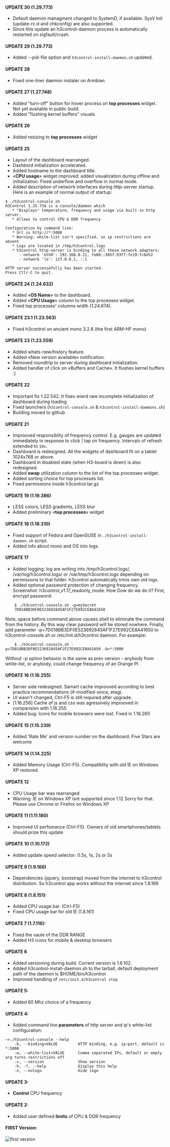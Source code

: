 #### UPDATE 30 (1.29.773)
- Default daemon managment changed to SystemD, if available. SysV Init (update-rc.d and chkconfig) are also supported.
- Since this update an h3control-daemon process is automatically restarted on sigfault/crash.

#### UPDATE 29 (1.29.773)
- Added --pid-file option and `h3control-install-daemon.sh` updated.

#### UPDATE 28
- Fixed one-liner daemon instaler on Armbian

#### UPDATE 27 (1.27.748)
- Added "turn-off" button for hover process on **top processes** widget. Not yet available in public build.
- Added "flushing kernel buffers" visuals

#### UPDATE 26
- Added resizing to **top processes** widget

#### UPDATE 25
- Layout of the dashboard rearranged.
- Dashbord initialization accelerated.
- Added hostname to the dashboard title. 
- &laquo;**CPU usage**&raquo; widget improved: added visualization during offline and initialization. Fixed underflow and overflow in normal mode.
- Added description of network interfaces during http-server startup. Here is an example of normal output of startup:
```
$ ./h3control-console.sh
H3Control 1.25.734 is a console/daemon which
   * "Displays" temperature, frequency and usage via built-in http server.
   * Allows to control CPU & DDR frequency

Configuration by command line:
   * Url is http://*:5000
   * Warning: white-list isn't specified, so ip restrictions are absent
   * Logs are located in /tmp/h3control.logs
   * h3control http-server is binding to all these network adapters:
      - network 'eth0': 192.168.0.11, fe80::505f:83ff:fe19:fc6d%2
      - network 'lo': 127.0.0.1, ::1

HTTP server successefully has been started.
Press Ctlr-C to quit.
```

#### UPDATE 24 (1.24.632)
- Added &laquo;**OS Name**&raquo; to the dashboard.
- Added &laquo;**CPU Usage**&raquo; column to the top processes widget.
- Fixed top processes' columns width (1.24.674).

#### UPDATE 23.1 (1.23.563)
- Fixed h3control on ancient mono 3.2.8 (the first ARM-HF mono)

#### UPDATE 23 (1.23.559)
- Added whats-new/history feature. 
- Added &laquo;New version available&raquo; notification.
- Removed roundtrip to server during dashboard initialization. 
- Added handler of click on &laquo;Buffers and Cache&raquo;. It flushes kernel buffers :)

#### UPDATE 22
- Important fix 1.22.542. It fixes wierd rare incomplete initialization of dashboard during loading
- Fixed launchers (`h3control-console.sh` & `h3control-install-daemons.sh`)
- Building moved to github


#### UPDATE 21
- Improoved responsiblity of frequency control. E.g. gauges are updated immediately in response to click | tap on frequency. Intervals of refresh extended to `10s`.
- Dashboard is redesigned. All the widgets of dashboard fit on a tablet 1024x768 or above.
- Dashboard in disabled state (when H3-board is down) is also redesigned.
- Added **swap** utilization column to the list of the top processes widget.
- Added sorting choice for top processes list.
- Fixed permissions inside h3control.tar.gz


#### UPDATE 19 (1.19.386)
- LESS colors, LESS gradients, LESS blur
- Added preliminary &laquo;**top processes**&raquo; widget


#### UPDATE 18 (1.18.310)
- Fixed support of Fedora and OpenSUSE in `./h3control-install-daemon.sh` script.
- Added info about mono and OS into logs.


#### UPDATE 17
- Added logging: log are writing into /tmp/h3control.logs/, /var/log/h3control.logs/ or /var/tmp/h3control.logs depending on permissions to that folder. h3control automatically trims own old logs.
- Added optional password protection of changing frequency. Screenshot: h3control_v1.17_readonly_mode.  How Dow do we do it? First, encrypt password:
````
    $ ./h3control-console.sh -g=mySecret
    7D018BB3DF0E523692845AF1F27E992CE8A41650
````
Note, space before command above causes shell to eliminate the command from the history. By this way clear password will be stored nowhere. Finally, add parameter -p=7D018BB3DF0E523692845AF1F27E992CE8A41650 to h3control-console.sh or /etc/init.d/h3control daemon. For example:

````
    $ ./h3control-console.sh -p=7D018BB3DF0E523692845AF1F27E992CE8A41650 -b=*:5000
````
Without -p option behavior is the same as prev version - anybody from white-list, or anybody, could change frequency of an Orange PI


#### UPDATE 16 (1.16.255)
- Server side redesigned. Samart cache improoved according to best practice recommendations (if-modified-since, etag).
- UI wasn't changed, Ctrl-F5 is still required after upgrade.
- [1.16.256] Cache of js and css was agressively improoved in comparision with 1.16.255
- Added bug: Icons for mobile browsers were lost. Fixed in 1.16.260

#### UPDATE 15 (1.15.239)
- Added 'Rate Me' and version number on the dashboard. Five Stars are welcome

#### UPDATE 14 (1.14.225)
- Added Memory Usage (Ctrl-F5). Compatiblity with old IE on Windows XP restored.

#### UPDATE 12
- CPU Usage bar was rearranged
- Warning: IE on Windows XP isnt supported since 1.12 Sorry for that. Please use Chrome or Firefox on Windows XP

#### UPDATE 11 (1.11.180)
- Improved UI perfomance (Ctrl-F5). Owners of old smartphones/tablets should prize this update

#### UPDATE 10 (1.10.172)
- Added update speed selector: 0.5s, 1s, 2s or 5s

#### UPDATE 9 (1.9.166)
- Dependencies (jquery, bootstrap) moved from the internet to h3control distribution. So h3control app works without the internet since 1.9.166

#### UPDATE 8 (1.8.151):
- Added CPU usage bar. (Ctrl-F5)
- Fixed CPU usage bar for old IE (1.8.161)

#### UPDATE 7 (1.7.116):
- Fixed the vaule of the DDR RANGE
- Added H3 icons for mobile & desktop browsers

#### UPDATE 6
- Added versioning during build. Current version is 1.6.102.
- Added h3control-install-daemon.sh to the tarball, default deployment path of the daemon is $HOME/bin/h3control
- Improved handling of `/etc/init.d/h3control stop`


#### UPDATE 5:
- Added 60 Mhz choice of a frequency


#### UPDATE 4: 
- Added command line **parameters** of http server and ip's white-list configuration:
````
~>./h3control-console --help
    -b, --binding=VALUE         HTTP binding, e.g. ip:port, default is *:5000
    -w, --white-list=VALUE      Comma separated IPs, default or empty arg turns restrictions off
    -v, --version               Show version
    -h, -?, --help              Display this help
    -n, --nologo                Hide logo
````

#### UPDATE 3:
- **Control** CPU frequency

#### UPDATE 2: 
- Added user defined **limits** of CPU & DDR frequency

#### FIRST Version:
![first version](https://github.com/devizer/h3control-bin/raw/master/images/h3control-first.jpg   "h3control first version")
